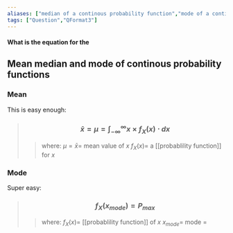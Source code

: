 ```yaml
---
aliases: ["median of a continous probability function","mode of a continous probability function","mean of a continous probability function"]
tags: ["Question","QFormat3"]
---
```


#### What is the equation for the
## Mean median and mode of continous probability functions

### Mean

This is easy enough:

> ### $$ \bar{x} = \mu = \int^{\infty}_{-\infty} x \times f_{X}(x) \cdot dx $$ 
>> where:
>> $\mu=\bar{x}=$ mean value of $x$
>> $f_{X}(x)=$ a [[probablility function]] for $x$

### Mode

Super easy:

> ### $$ f_{X}(x_{mode}) = P_{max} $$
>> where:
>> $f_{X}(x)=$ [[probablility function]] of $x$
>> $x_{mode}=$ mode
>> $=$
